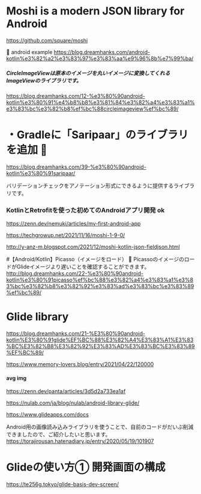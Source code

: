 # Moshi is a modern JSON library for Android
https://github.com/square/moshi

🔴 android example
https://blog.dreamhanks.com/android-kotlin%e3%82%a2%e3%83%97%e3%83%aa%e9%96%8b%e7%99%ba/

 ##### CircleImageViewは原本のイメージを丸いイメージに変換してくれるImageViewのライブラリです。
 https://blog.dreamhanks.com/12-%e3%80%90android-kotlin%e3%80%91%e4%b8%b8%e3%81%84%e3%82%a4%e3%83%a1%e3%83%bc%e3%82%b8%ef%bc%88circleimageview%ef%bc%89/

# ・Gradleに「Saripaar」のライブラリを追加 🔴
https://blog.dreamhanks.com/39-%e3%80%90android-kotlin%e3%80%91saripaar/

バリデーションチェックをアノテーション形式にできるように提供するライブラリです。
 
### KotlinとRetrofitを使った初めてのAndroidアプリ開発 ok
https://zenn.dev/nemuki/articles/my-first-android-app

https://techgrowup.net/2021/11/16/moshi-1-9-0/

http://y-anz-m.blogspot.com/2021/12/moshi-kotlin-json-fieldjson.html

#【Android/Kotlin】Picasso（イメージをロード） 🔴
PicassoのイメージのロードがGlideイメージより遅いことを確認することができます。
http://blog.dreamhanks.com/22-%e3%80%90android-kotlin%e3%80%91picasso%ef%bc%88%e3%82%a4%e3%83%a1%e3%83%bc%e3%82%b8%e3%82%92%e3%83%ad%e3%83%bc%e3%83%89%ef%bc%89/

# Glide library
https://blog.dreamhanks.com/21-%E3%80%90android-kotlin%E3%80%91glide%EF%BC%88%E3%82%A4%E3%83%A1%E3%83%BC%E3%82%B8%E3%82%92%E3%83%AD%E3%83%BC%E3%83%89%EF%BC%89/

https://www.memory-lovers.blog/entry/2021/04/22/120000

#### avg img
https://zenn.dev/panta/articles/3d5d2a733ea1af

https://nulab.com/ja/blog/nulab/android-library-glide/

https://www.glideapps.com/docs

Android用の画像読み込みライブラリを使うことで、自前のコードがだいぶ削減できましたので、ご紹介したいと思います。
https://torajirousan.hatenadiary.jp/entry/2020/05/19/101907


# Glideの使い方① 開発画面の構成
https://te256g.tokyo/glide-basis-dev-screen/
